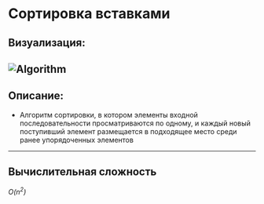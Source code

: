 # Сортировка вставками

## **Визуализация:**

![Algorithm](https://upload.wikimedia.org/wikipedia/commons/thumb/0/0f/Insertion-sort-example-300px.gif/274px-Insertion-sort-example-300px.gif)
---
## **Описание:**

  * Алгоритм сортировки, в котором элементы входной последовательности просматриваются по одному, и каждый новый поступивший элемент размещается в подходящее место среди ранее упорядоченных элементов
---
## **Вычислительная сложность**

  *O(n<sup>2</sup>)*